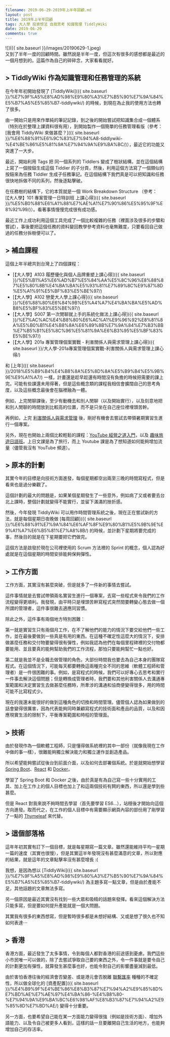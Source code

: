 ```yaml
---
filename: 2019-06-29-2019年上半年回顧.md
layout: post
title: 2019年上半年回顧
tags: 大人學 投資想法 自我思考 知識管理 TiddlyWiki
date: 2019-06-29
comments: true
---
```


![]({{ site.baseurl }}/images/20190629-1.jpeg)  
又到了半年一度的回顧時間。雖然說是半年一度，但這次有很多的感想都是最近的一個月想到的。這篇作為自己的碎碎念，大家看看就好。

## > TiddlyWiki 作為知識管理和任務管理的系統

在今年年初開始發現了 [TiddlyWiki]({{ site.baseurl }}/%E7%9F%A5%E8%AD%98%E9%80%A3%E7%B5%90%E7%9A%84%E5%B7%A5%E5%85%B7-tiddlywiki/) 的時候，到現在為止我的使用方法也轉了很多。

由一開始只是用來作單純的筆記記錄，到之後的開始嘗試把知識集合成一個體系（特別在於整理上課資料很有用），到開始製作一個簡單的任務管理看版（參考：[我會用 TiddlyWiki 來做甚麼？]({{ site.baseurl }}/%E6%88%91%E6%9C%83%E7%94%A8-tiddlywiki-%E4%BE%86%E5%81%9A%E7%94%9A%E9%BA%BC/)），最近它的功能又突進了一大步。

最近，開始利用 Tags 把 同一個系列的 Tiddlers 變成了樹狀結構，並在這個結構上寫了一個按鈕生成這個 Tiddier 的子分頁，然後，利用這個方法寫了一個類似的按鈕來為任務 Tiddler 生成子任務筆記。在這個結構下我們真是可以把知識和任務很快地拆做不同的系列，然後逐點擊破。

在任務樹的結構下，它的本質就是一個 Work Breakdown Structure （參考：[【大人學】101 專案管理一日特訓班 上課心得]({{ site.baseurl }}/%E5%B0%88%E6%A1%88%E7%AE%A1%E7%90%86%E5%95%9F%E8%92%99/)）。看著事情慢慢完成很有成功感。

最近工作上成功利用這個工具完成了一個比較複雜的任務（裡面涉及很多的步驟和嘗試），事後要把這個任務的資料變回教學參考資料也毫無難度，只要看回自己做過的任務分拆樹便可以了。

## > 補血課程

這個上年半總共到台灣上了四個課程：

* [【大人學】A103 履歷優化與個人品牌重塑上課心得]({{ site.baseurl }}/%E5%B1%A5%E6%AD%B7%E5%84%AA%E5%8C%96%E8%88%87%E5%80%8B%E4%BA%BA%E5%93%81%E7%89%8C%E9%87%8D%E5%A1%91%E5%BF%83%E5%BE%97/)
* [【大人學】A102 戀愛大人學上課心得]({{ site.baseurl }}/%E6%88%80%E6%84%9B%E5%A4%A7%E4%BA%BA%E5%AD%B8%E5%BF%83%E5%BE%97/)
* [【大人學】S007 第一次閒聊就上手的系統化做法上課心得]({{ site.baseurl }}/%E7%AC%AC%E4%B8%80%E6%AC%A1%E9%96%92%E8%81%8A%E5%B0%B1%E4%B8%8A%E6%89%8B%E7%9A%84%E7%B3%BB%E7%B5%B1%E5%8C%96%E5%81%9A%E6%B3%95%E5%BF%83%E5%BE%97/)
* [【大人學】201a 專案管理個案實戰 - 利害關係人與需求管理上課心得]({{ site.baseurl }}/大人學-201a專案管理個案實戰-利害關係人與需求管理上課心得/)

和 [上年]({{ site.baseurl }}/2018%E5%B9%B4%E4%B8%8A%E5%8D%8A%E5%B9%B4%E5%9B%9E%E9%A1%A7/) 一樣，計畫還是趁早趁還有時間沒有負擔的時候把需要的課上完。可能有些課還未用得著，但是這些概念類的課程我相信會擴闊自己的思考角度，以及這些概念最後會在腦裡融為一體。

例如，上完閒聊課後，至少有動機去和別人閒聊（以及開始實行），以及刻意地把和別人閒聊的時間放到比較高的位置，而不是只坐在自己座位裡埋頭苦幹。

再例如，上完 [利害關係人與需求管理](https://shop.darencademy.com/product/view/id/78) 後，剛好有機會去嘗試去帶領暑期實習生進行一個專案。

另外，現在也開始上兩個比較輕鬆的課程：[YouTube 經營之道入門](https://www.ftustsc.org.hk/m/m_details.html?id=stsc1157.html)，以及 [趣味旅遊日語班](https://www.hkftustsc.org/m/m_details.html?id=stsc6089.html)。上日文課是為了旅行，而上 Youtube 課是為了想知道如何能夠增加流量（儘管我沒有 YouTube 頻道）。

## > 原本的計劃

其實今年的目標是向技術方面進發，每個星期都空出兩至三晚的時間寫程式，但是看來也是過分樂觀了。

這個計劃的最大的問題是，如果某個星期發生了一些意外，例如病了又或者要去台北上課時，整個計劃就變得不能實行，並留下滿滿的挫折感。

然後，今年發現 TiddlyWiki 可以用作時間管理系統之後，現在正在嘗試新的方法，就是每個星期日夜晚做 [每周回顧]({{ site.baseurl }}/%E6%88%91%E7%9A%84%E6%AF%8F%E9%80%B1%E5%9B%9E%E9%A1%A7%E6%B5%81%E7%A8%8B/) 的時候，並計劃下星期將要完成的事，然後目的就是在下星期要把它們做完。

這個方法是啟發於現在公司裡使用的 Scrum 方法裡的 Sprint 的概念，個人認為好處就是在這個星期的時間安排能夠保夠彈性。

## > 工作方面

工作方面，其實沒有甚麼突破，但是就多了一件新的事情去嘗試。

這件事情就是去嘗試帶領兩名實習生進行一個專案，去寫一些程式來令我們的工作流程變得更順利。我發現，由平時只是埋頭苦幹寫程式突然間要轉變心態去做一個所謂的管理者，這件事很難去適應同習慣。

除此之外，這件事有兩個地方特別困難：

第一就是實習生只有兩個月工作，在不了解他們的能力的情況下要交給他們一些工作，並在最後要做到一些真是有用的東西。在這種不確定性這麼大的情況下，安排做甚麼任務和交付物要變得很有彈性，例如我認為他們在每個里程碑裡的交付物都要能用、並且要真的能夠幫助我們的工作流程，那怕只要能夠幫忙一點也好。

第二就是我並不是全職去做管理的角色，大部份時間我也要去為自己本身的團隊寫程式。在這個情況下，可能每天都要轉換這兩種完全不同的思維（軟體工程師和管理者）是一件很困難的事。例如，是寫程式的時候，我們可以好專心去思考和實行一件事去解決這個問題；但是轉換成管理者時，我們要和其他利害關係人去溝通專案範圍和決定實習生去做甚麼任務時，所牽涉的溝通和協商便變得很多，用的時間可能不比寫程式少。

現在的我還未能很好的做到這種角色的切換和時間管理。儘管個人認為如果做到的話會變得很厲害，因為代表能夠同時兼顧寫程式的技術面和產品的品質，以及和因應現實生活的限制下，平衡專案範圍和時程的管理面。

## > 技術

由於發現作為一個軟體工程師，只是懂得做系統裡的其中一部份（就像我現在工作中做的事一樣），很難能夠獨立解決能力和獨立運作並創造產品。

所以希望能夠嘗試從後台到前面介面，以及如何去部署個系統。於是就開始想學習 [Spring Boot](https://spring.io/projects/spring-boot)、[React](https://reactjs.org/) 和 [Docker](https://www.docker.com/)。

學習了 Spring Boot 和 Docker 之後，由於真是有為自己寫一些十分實用的工具、加上在工作上的個人目標也加上了和這兩個技術有闗的東西，所以還是學到些甚麼。

但是 React 對我來說不夠時間去學習（首先要學習 ES6...），站穩後才開始向這個方向進發。取而代之，在工作的個人目標中有需要顯示網頁內容的部份用了剛學習了一點的 [Thymeleaf](https://www.thymeleaf.org/) 來代替。

## > 這個部落格

這年年初其實有訂下一個目標，就是每星期寫一篇文章。雖然還能維持平均一星期一篇的速度（其實也很慢），但是其實這半年發現沒有甚麼滿意的文章，所以對應的結果，就是這年的文章點擊率沒有甚麼增長 :(

我想，是因為想以 [TiddlyWiki]({{ site.baseurl }}/%E7%9F%A5%E8%AD%98%E9%80%A3%E7%B5%90%E7%9A%84%E5%B7%A5%E5%85%B7-tiddlywiki/) 為主題多寫一點文章，但是由於產能不足，其他話題的文章無法多寫。

另一個原因是最近其實沒有找到一些大眾和吸精的話題來發揮。看來這個解決方法只能多寫，但是要如何提升產能就是一個大問題。

其實我有很多的東西想寫，但是暫時很多都是未想好結構、又或是想了很久也不知如何表達⋯

## > 香港

香港方面，最近發生了太多事情，令到每個人都對香港的前途感到憂慮。我們這些小市民唯一可以做的，除了去嘗試爭取自己要的東西之外，令一件事就是要令自己的計劃更加有彈性，就算發生甚麼事也好，也能令對自己的影響盡量減到最低。

由於害怕香港往後的經濟會否變差、或是港元會否脫離 [聯繫匯率](https://zh.wikipedia.org/wiki/%E9%A6%99%E6%B8%AF%E8%81%AF%E7%B9%AB%E5%8C%AF%E7%8E%87%E5%88%B6%E5%BA%A6) 種種的不確定性，所以做全球化的 [資產配置]({{ site.baseurl }}/%E4%B9%9F%E4%BE%86%E8%B3%87%E7%94%A2%E9%85%8D%E7%BD%AE%E7%AE%97%E4%BA%86-%E4%B8%80-%E7%94%9A%E9%BA%BC%E6%98%AF%E8%B3%87%E7%94%A2%E9%85%8D%E7%BD%AE/) 變得十分重要。

另一方面，也要希望自己能在某一方面能力變得很強（例如是技術方面）、增加外語能力、以及令自己被更多人看到，這樣的話一旦要離開自己生活的地方，也能夠增加自己的存活率。
